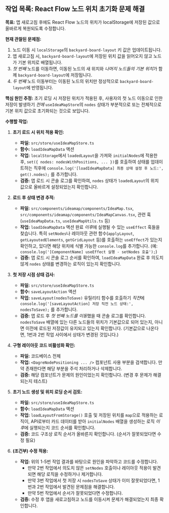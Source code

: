 ## **작업 목록: React Flow 노드 위치 초기화 문제 해결**

**목표:** 앱 새로고침 후에도 React Flow 노드의 위치가 localStorage에 저장된 값으로 올바르게 복원되도록 수정합니다.

**현재 관찰된 문제점:**

1.  노드 이동 시 `localStorage`의 `backyard-board-layout` 키 값은 업데이트됩니다.
2.  앱 새로고침 시, `backyard-board-layout`에 저장된 위치 값을 읽어오지 않고 노드가 기본 위치로 배열됩니다.
3.  *첫 번째* 노드를 이동하면, 이동된 노드의 새 위치와 *나머지 노드들의 기본 위치*가 함께 `backyard-board-layout`에 저장됩니다.
4.  *두 번째* 노드 이동부터는 이동된 노드의 위치만 정상적으로 `backyard-board-layout`에 반영됩니다.

**핵심 원인 추정:** 초기 로딩 시 저장된 위치가 적용된 후, 사용자의 첫 노드 이동으로 인한 저장이 발생하기 *전에* `useIdeaMapStore`의 `nodes` 상태가 부분적으로 또는 전체적으로 기본 위치 값으로 초기화되는 것으로 보입니다.

**수행할 작업:**

1.  **초기 로드 시 위치 적용 확인:**
    *   **파일:** `src/store/useIdeaMapStore.ts`
    *   **함수:** `loadIdeaMapData` 액션
    *   **작업:** `localStorage`에서 `loadedLayout`을 가져와 `initialNodes`에 적용한 후, `set({ nodes: nodesWithPositions, ... })`를 호출하여 상태를 업데이트하는 직후에 `console.log('[loadIdeaMapData] 최종 상태 설정 후 노드:', get().nodes);` 를 추가합니다.
    *   **검증:** 앱 로드 시 콘솔 로그를 확인하여, `nodes` 상태가 `loadedLayout`의 위치 값으로 올바르게 설정되었는지 확인합니다.

2.  **로드 후 상태 변경 추적:**
    *   **파일:** `src/components/ideamap/components/IdeaMap.tsx`, `src/components/ideamap/components/IdeaMapCanvas.tsx`, 관련 훅 (`useIdeaMapData.ts`, `useIdeaMapUtils.ts` 등)
    *   **작업:** `loadIdeaMapData` 액션 완료 *이후*에 실행될 수 있는 `useEffect` 훅들을 찾습니다. 특히 `setNodes`나 레이아웃 관련 함수(`applyLayout`, `getLayoutedElements`, `getGridLayout` 등)를 호출하는 `useEffect`가 있는지 확인하고, 있다면 해당 위치에 식별 가능한 `console.log`를 추가합니다. (예: `console.log('[ComponentName] useEffect 실행 - setNodes 호출');`)
    *   **검증:** 앱 로드 시 콘솔 로그 순서를 확인하여, `loadIdeaMapData` 완료 후 의도치 않게 `nodes` 상태를 변경하는 로직이 있는지 확인합니다.

3.  **첫 저장 시점 상태 검사:**
    *   **파일:** `src/store/useIdeaMapStore.ts`
    *   **함수:** `saveLayoutAction` 액션
    *   **작업:** `saveLayout(nodesToSave)` 유틸리티 함수를 호출하기 *직전*에 `console.log('[saveLayoutAction] 저장 직전 노드 상태:', nodesToSave);` 를 추가합니다.
    *   **검증:** 앱 로드 후 *첫 번째 노드를 이동*했을 때 콘솔 로그를 확인합니다. `nodesToSave` 배열에 있는 다른 노드들의 위치가 기본값으로 되어 있는지, 아니면 이전에 로드된 저장값이 유지되고 있는지 확인합니다. (기본값으로 나온다면, 1번과 2번 작업 사이에서 상태가 변경된 것입니다.)

4.  **구형 레이아웃 코드 비활성화 확인:**
    *   **파일:** 코드베이스 전체
    *   **작업:** `<DagreNodePositioning ... />` 컴포넌트 사용 부분을 검색합니다. 만약 존재한다면 해당 부분을 주석 처리하거나 삭제합니다.
    *   **검증:** 해당 컴포넌트가 문제의 원인이었는지 확인합니다. (변경 후 문제가 해결되는지 테스트)

5.  **초기 노드 생성 및 위치 로딩 순서 검토:**
    *   **파일:** `src/store/useIdeaMapStore.ts`
    *   **함수:** `loadIdeaMapData` 액션
    *   **작업:** `loadLayoutFromStorage()` 호출 및 저장된 위치를 `map`으로 적용하는 로직이, API로부터 카드 데이터를 받아 `initialNodes` 배열을 생성하는 로직 *이후*에 실행되는지 코드 순서를 확인합니다.
    *   **검증:** 코드 구조상 로직 순서가 올바른지 확인합니다. (순서가 잘못되었다면 수정 필요)

6.  **(조건부) 수정 적용:**
    *   **작업:** 위의 1-5번 작업 결과를 바탕으로 원인을 파악하고 코드를 수정합니다.
        *   만약 2번 작업에서 의도치 않은 `setNodes` 호출이나 레이아웃 적용이 발견되면 해당 로직을 수정하거나 제거합니다.
        *   만약 3번 작업에서 첫 저장 시 `nodesToSave` 상태가 이미 잘못되었다면, 1번과 2번 작업에서 발견된 문제점을 해결합니다.
        *   만약 5번 작업에서 순서가 잘못되었다면 수정합니다.
    *   **검증:** 수정 후 앱을 새로고침하고 노드를 이동시켜 문제가 해결되었는지 최종 확인합니다.
